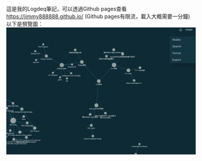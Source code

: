 這是我的Logdeq筆記，可以透過Github pages查看 https://jimmy888888.github.io/ (Github pages有限流，載入大概需要一分鐘)<br>
以下是預覽圖：<br>
![preview](https://github.com/Jimmy888888/Jimmy888888.github.io/blob/main/preview.png)
